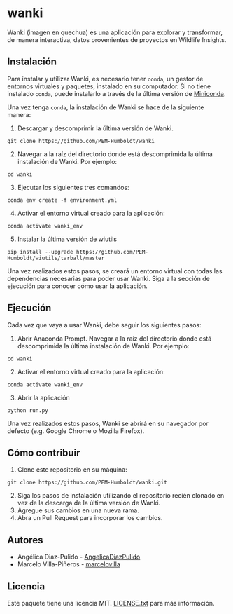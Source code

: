# wanki
Wanki (imagen en quechua) es una aplicación para explorar y transformar, de manera interactiva, datos provenientes de proyectos en Wildlife Insights.

## Instalación
Para instalar y utilizar Wanki, es necesario tener `conda`, un gestor de entornos virtuales y paquetes, instalado en su computador. Si no tiene instalado `conda`, puede instalarlo a través de la última versión de [Miniconda](https://docs.conda.io/en/latest/miniconda.html#latest-miniconda-installer-links).

Una vez tenga `conda`, la instalación de Wanki se hace de la siguiente manera:

1. Descargar y descomprimir la última versión de Wanki.
```shell
git clone https://github.com/PEM-Humboldt/wanki
```
2. Navegar a la raíz del directorio donde está descomprimida la última instalación de Wanki. Por ejemplo:
```shell
cd wanki
```
3. Ejecutar los siguientes tres comandos:
```shell
conda env create -f environment.yml

```
4. Activar el entorno virtual creado para la aplicación:
```shell
conda activate wanki_env
```
5. Instalar la última versión de wiutils
```shell
pip install --upgrade https://github.com/PEM-Humboldt/wiutils/tarball/master

```


Una vez realizados estos pasos, se creará un entorno virtual con todas las dependencias necesarias para poder usar Wanki. Siga a la sección de ejecución para conocer cómo usar la aplicación.

## Ejecución
Cada vez que vaya a usar Wanki, debe seguir los siguientes pasos:

1. Abrir Anaconda Prompt.  Navegar a la raíz del directorio donde está descomprimida la última instalación de Wanki. Por ejemplo:
```shell
cd wanki
```
2. Activar el entorno virtual creado para la aplicación:
```shell
conda activate wanki_env
```
3. Abrir la aplicación
```shell
python run.py
```

Una vez realizados estos pasos, Wanki se abrirá en su navegador por defecto (e.g. Google Chrome o Mozilla Firefox).

## Cómo contribuir
1. Clone este repositorio en su máquina:
```shell
git clone https://github.com/PEM-Humboldt/wanki.git
```
2. Siga los pasos de instalación utilizando el repositorio recién clonado en vez de la descarga de la última versión de Wanki.
3. Agregue sus cambios en una nueva rama.
4. Abra un Pull Request para incorporar los cambios.

## Autores
* Angélica Diaz-Pulido - [AngelicaDiazPulido](https://github.com/marcelovilla)
* Marcelo Villa-Piñeros - [marcelovilla](https://github.com/marcelovilla)

## Licencia
Este paquete tiene una licencia MIT. [LICENSE.txt](LICENSE.txt) para más información.
